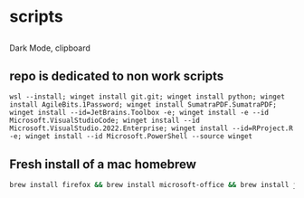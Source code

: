 # scripts

## 
Dark Mode, clipboard
## repo is dedicated to non work scripts
```pwsh
wsl --install; winget install git.git; winget install python; winget install AgileBits.1Password; winget install SumatraPDF.SumatraPDF; winget install --id=JetBrains.Toolbox -e; winget install -e --id Microsoft.VisualStudioCode; winget install --id Microsoft.VisualStudio.2022.Enterprise; winget install --id=RProject.R -e; winget install --id Microsoft.PowerShell --source winget
```

## Fresh install of a mac homebrew
```zsh
brew install firefox && brew install microsoft-office && brew install jetbrains-toolbox && brew install visual-studio-code && brew install alfred && brew install brave-browser && brew install 1password && brew install dotnet &&  brew install wget && brew install tree && brew install nvm && brew install node && brew install --cask racket && brew install r && brew install nvm
```
